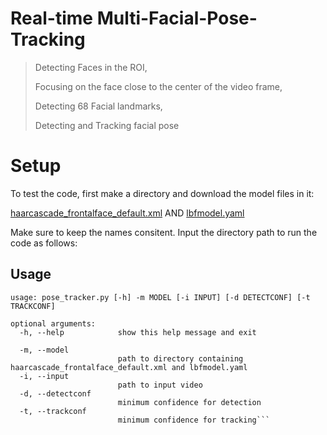 # Real-time Multi-Facial-Pose-Tracking
>Detecting Faces in the ROI,
>
>Focusing on the face close to the center of the video frame, 
>
>Detecting 68 Facial landmarks, 
>
>Detecting and Tracking facial pose
>

# Setup

To test the code, first make a directory and download the model files in it:

[haarcascade_frontalface_default.xml](https://raw.githubusercontent.com/opencv/opencv/master/data/haarcascades/haarcascade_frontalface_alt2.xml) AND [lbfmodel.yaml](https://raw.githubusercontent.com/kurnianggoro/GSOC2017/master/data/lbfmodel.yaml)

Make sure to keep the names consitent. Input the directory path to run the code as follows:

## Usage
```
usage: pose_tracker.py [-h] -m MODEL [-i INPUT] [-d DETECTCONF] [-t TRACKCONF]

optional arguments:
  -h, --help            show this help message and exit
  
  -m, --model 
                        path to directory containing haarcascade_frontalface_default.xml and lbfmodel.yaml  
  -i, --input
                        path to input video
  -d, --detectconf
                        minimum confidence for detection
  -t, --trackconf
                        minimum confidence for tracking```

